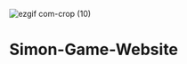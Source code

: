 
![ezgif com-crop (10)](https://github.com/Quinrah/Simon-Game-Website/assets/144681245/080cd0bf-22a7-4049-a6c9-4220cf8edf1d)


# Simon-Game-Website
